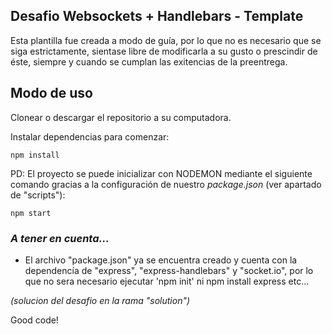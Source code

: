 ## Desafio Websockets + Handlebars - Template

Esta plantilla fue creada a modo de guía, por lo que no es necesario que se siga estrictamente, sientase libre de modificarla a su gusto o prescindir de éste, siempre y cuando se cumplan las exitencias de la preentrega.

## Modo de uso

Clonear o descargar el repositorio a su computadora.

Instalar dependencias para comenzar:

    npm install

PD: El proyecto se puede inicializar con NODEMON mediante el siguiente comando gracias a la configuración de nuestro _package.json_ (ver apartado de "scripts"):

    npm start

### _A tener en cuenta..._

- El archivo "package.json" ya se encuentra creado y cuenta con la dependencía de "express", "express-handlebars" y "socket.io", por lo que no sera necesario ejecutar 'npm init' ni npm install express etc...

_(solucion del desafio en la rama "solution")_

Good code!
